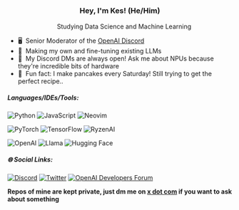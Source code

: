 ### <p align="center"> Hey, I'm Kes! (He/Him)</p>

<p align="center">
  <img src="https://media.tenor.com/4nqosyU76HsAAAAC/cat-groove.gif" width="15px">
  Studying Data Science and Machine Learning
</p>

- 🖥️ &nbsp;Senior Moderator of the [OpenAI Discord](https://discord.gg/openai)
- 🤖 &nbsp;Making my own and fine-tuning existing LLMs
- 💬 &nbsp;My Discord DMs are always open! Ask me about NPUs because they're incredible bits of hardware
- 🥞 &nbsp;Fun fact: I make pancakes every Saturday! Still trying to get the perfect recipe..

##### Languages/IDEs/Tools:

![Python](https://img.shields.io/badge/-Python-black?style=flat-square&logo=python)
![JavaScript](https://img.shields.io/badge/-JavaScript-black?style=flat-square&logo=javascript)
![Neovim](https://img.shields.io/badge/-Neovim-black?style=flat-square&logo=neovim)

![PyTorch](https://img.shields.io/badge/-PyTorch-black?style=flat-square&logo=pytorch)
![TensorFlow](https://img.shields.io/badge/-TensorFlow-black?style=flat-square&logo=tensorflow)
![RyzenAI](https://img.shields.io/badge/-RyzenAI-black?style=flat-square&logo=amd)

![OpenAI](https://img.shields.io/badge/-OpenAI-black?style=flat-square&logo=openai)
![Llama](https://img.shields.io/badge/-Llama-black?style=flat-square&logo=meta)
![Hugging Face](https://img.shields.io/badge/-Hugging%20Face-black?style=flat-square&logo=huggingface)

##### 🌐 Social Links:

[![Discord](https://img.shields.io/badge/-Discord-424549?style=flat-square&logo=discord)](https://discord.com/users/539468067923820546)
[![Twitter](https://img.shields.io/badge/-Twitter-424549?style=flat-square&logo=X)](https://twitter.com/yoimnotkesku)
[![OpenAI Developers Forum](https://img.shields.io/badge/OpenAI-424549?style=flat-square&logo=openai)](https://community.openai.com/u/kesku)

**Repos of mine are kept private, just dm me on [x dot com](https://x.com/yoimnotkesku) if you want to ask about something**
